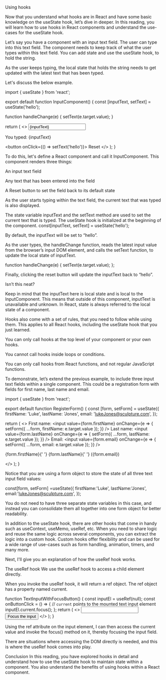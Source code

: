Using hooks

Now that you understand what hooks are in React and have some basic knowledge on the useState hook, let’s dive in deeper. In this reading, you will learn how to use hooks in React components and understand the use-cases for the useState hook.

Let’s say you have a component with an input text field. The user can type into this text field. The component needs to keep track of what the user types within this text field. You can add state and use the useState hook, to hold the string.

As the user keeps typing, the local state that holds the string needs to get updated with the latest text that has been typed.

Let's discuss the below example.

import { useState } from 'react';

export default function InputComponent() { 
  const [inputText, setText] = useState('hello'); 

  function handleChange(e) { 
    setText(e.target.value); 
  } 

  return ( 
    <> 
      <input value={inputText} onChange={handleChange} /> 
      <p>You typed: {inputText}</p> 
      <button onClick={() => setText('hello')}> 
        Reset 
      </button> 
    </> 
  ); 
} 

To do this, let's define a React component and call it InputComponent. This component renders three things:

An input text field 

Any text that has been entered into the field 

A Reset button to set the field back to its default state 

As the user starts typing within the text field, the current text that was typed is also displayed.


The state variable inputText and the setText method are used to set the current text that is typed. The useState hook is initialized at the beginning of the component.
const[inputText, setText] = useState('hello');

By default, the inputText will be set to “hello”.

As the user types, the handleChange function, reads the latest input value from the browser’s input DOM element, and calls the setText function, to update the local state of inputText.

function handleChange(e) {
    setText(e.target.value);
};


Finally, clicking the reset button will update the inputText back to “hello”. 

Isn’t this neat?

Keep in mind that the inputText here is local state and is local to the InputComponent. This means that outside of this component, inputText is unavailable and unknown. In React, state is always referred to the local state of a component.

Hooks also come with a set of rules, that you need to follow while using them. This applies to all React hooks, including the useState hook that you just learned.

You can only call hooks at the top level of your component or your own hooks. 

You cannot call hooks inside loops or conditions. 

You can only call hooks from React functions, and not regular JavaScript functions. 

To demonstrate, let’s extend the previous example, to include three input text fields within a single component. This could be a registration form with fields for first name, last name and email.

import { useState } from 'react'; 

export default function RegisterForm() { 
  const [form, setForm] = useState({ 
    firstName: 'Luke', 
    lastName: 'Jones', 
    email: 'lukeJones@sculpture.com', 
  }); 

  return ( 
    <> 
      <label> 
        First name: 
        <input 
          value={form.firstName} 
          onChange={e => { 
            setForm({ 
              ...form, 
              firstName: e.target.value 
            }); 
          }} 
        /> 
      </label> 
      <label> 
        Last name: 
        <input 
          value={form.lastName} 
          onChange={e => { 
            setForm({ 
              ...form, 
              lastName: e.target.value 
            }); 
          }} 
        /> 
      </label> 
      <label> 
        Email: 
        <input 
          value={form.email} 
          onChange={e => { 
            setForm({ 
              ...form, 
              email: e.target.value 
            }); 
          }} 
        /> 
      </label> 
      <p> 
        {form.firstName}{' '} 
        {form.lastName}{' '} 
        ({form.email})
      </p> 
    </> 
  ); 
} 

Notice that you are using a form object to store the state of all three text input field values:

const[form, setForm] =useState({
firstName:'Luke',
lastName:'Jones',
    email:'lukeJones@sculpture.com',
});

You do not need to have three separate state variables in this case, and instead you can consolidate them all together into one form object for better readability.

In addition to the useState hook, there are other hooks that come in handy such as useContext, useMemo, useRef, etc. When you need to share logic and reuse the same logic across several components, you can extract the logic into a custom hook. Custom hooks offer flexibility and can be used for a wide range of use-cases such as form handling, animation, timers, and many more. 

Next, I'll give you an explanation of how the useRef hook works.

The useRef hook
We use the useRef hook to access a child element directly.

When you invoke the useRef hook, it will return a ref object. The ref object has a property named current.

function TextInputWithFocusButton() {
  const inputEl = useRef(null);
  const onButtonClick = () => {
    // `current` points to the mounted text input element
    inputEl.current.focus();
  };
  return (
    <>
      <input ref={inputEl} type="text" />
      <button onClick={onButtonClick}>Focus the input</button>
    </>
  );
}

Using the ref attribute on the input element, I can then access the current value and invoke the focus() method on it, thereby focusing the input field.

There are situations where accessing the DOM directly is needed, and this is where the useRef hook comes into play.

Conclusion
In this reading, you have explored hooks in detail and understand how to use the useState hook to maintain state within a component. You also understand the benefits of using hooks within a React component.